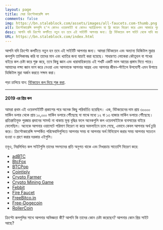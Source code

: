 ```yaml
---
layout: page
title: সেরা ক্রিপ্টোকারেন্সি কল
comments: false
img: https://bn.staleblock.com/assets/images/all-faucets.com-thumb.png
alt: ক্রিপ্টোকারেন্সি কলগুলি হ'ল কোনও ওয়েবসাইট বা কোনও অ্যাপ্লিকেশন যা ফ্রি কয়েন বিতরণ করে এমন আকারে পুরষ্কার সিস্টেম।
desc: আপনি যদি ক্রিপ্টো কলটিতে নতুন হন তবে এই সাইটটি আপনার জন্য। ফ্রি বিটকয়েন কল সাইট থেকে দাবি করার সময় কীভাবে আপনার সময় এবং প্রচেষ্টার মূল্য বাড়ানো যায় তা শিখুন।
URL: https://bn.staleblock.com/index.html
---
```

<link rel="stylesheet" href="https://cdnjs.cloudflare.com/ajax/libs/normalize/5.0.0/normalize.min.css">

আপনি যদি ক্রিপ্টো কলটিতে নতুন হন তবে এই সাইটটি আপনার জন্য। আমরা বিটকয়েন এবং অন্যান্য ডিজিটাল মুদ্রার কলগুলি তালিকাবদ্ধ করি যা তাদের মান এবং খ্যাতির জন্য যাচাই করা হয়েছে। সাধারণত লোকেরা কৌতূহল বা শখের বাইরে কল চেষ্টা করে শুরু করে, তবে কিছু জ্ঞান এবং ধারাবাহিকতায় এই শখটি একটি ভাল আয়ের প্রস্তাব দিতে পারে। আমাদের লক্ষ্য জ্ঞান ভাগ করে নেওয়া এবং আপনাকে আপনার আগ্রহ এবং আপনার জীবন-স্টাইলে উপযোগী এমন উপায়ে ডিজিটাল মুদ্রা অর্জন করতে সক্ষম করা।

পড়া চালিয়ে যান: <a href="https://bn.staleblock.com/daily/2019/12/12/index.html">বিটকয়েন কল দিয়ে শুরু করা</a>.

---
#### 2019 এর প্রিয় কল

আমরা প্রথম এই ওয়েবসাইটটি প্রকাশের পরে অনেক কিছু পরিবর্তিত হয়েছিল। এক, বিটকয়েনের দাম প্রায় ৩০০০০ মার্কিন ডলার থেকে প্রায় ১০,০০০ মার্কিন ডলারে পৌঁছেছে যা মাঝে মধ্যে ১২ বা ১৩ হাজার মার্কিন ডলারে পৌঁছেছে। প্রতিশ্রুতিযুক্ত পুরষ্কার প্রদানের সামর্থ্য না থাকায় মূল্য বৃদ্ধির ফলে অনেকগুলি কল ওয়েবসাইটকে ব্যবসায়ের বাইরে ফেলেছিল। অনেকে আপনার ওয়ালেটে পরিমাণ বিতরণ না করে অফলাইনে চলে গেছে, এভাবে কেবল আপনার অর্থ চুরি করে। ক্রিপ্টোকারেন্সি সম্পর্কিত পরিষেবাদিগুলিতে আপনার সময় বা আপনার অর্থ বিনিয়োগ করার সময় আপনার সচেতন হওয়া ও গ্রহণ করার দরকার এইগুলি।

তবুও, নিম্নলিখিত কল সাইটগুলি তাদের সদস্যদের প্রতি অনুগত থাকে এবং নিখরচায় সাতোশি বিতরণ করে:

- <a href="http://bit.ly/www-adbtc" target="_blank">adBTC</a>
- <a href="http://bit.ly/www-btcfox" target="_blank">BtcFox</a>
- <a href="http://bit.ly/www-btcpop" target="_blank">BTCPop</a>
- <a href="http://bit.ly/www-cointiply" target="_blank">Cointiply</a>
- <a href="http://bit.ly/www-cryptofarmer" target="_blank">Crypto Farmer</a>
- <a href="http://bit.ly/www-cryptomininggame" target="_blank">Crypto Mining Game</a>
- <a href="http://bit.ly/www-febbit" target="_blank">Febbit</a>
- <a href="http://bit.ly/www-firefaucet" target="_blank">Fire Faucet</a>
- <a href="http://bit.ly/www-freebitcoin" target="_blank">FreeBitco.in</a>
- <a href="http://bit.ly/www-free-dogecoin" target="_blank">Free-Dogecoin</a>
- <a href="http://bit.ly/www-rollercoin" target="_blank">RollerCoin</a>

ক্রিপ্টো কলগুলির সাথে আপনার অভিজ্ঞতা কী? আপনি কি তাদের কোন চেষ্টা করেছেন? আপনার কোন প্রিয় সাইট আছে?

<div id="commento"></div>
<script src="https://cdn.commento.io/js/commento.js"></script>
